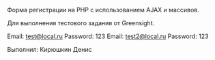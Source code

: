 Форма регистрации на PHP с использованием AJAX и массивов.

Для выполнения тестового задания от Greensight.

Email: test@local.ru Password: 123
Email: test2@local.ru Password: 123

Выполнил: Кирюшкин Денис
